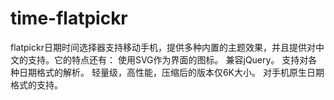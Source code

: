 # time-flatpickr
flatpickr日期时间选择器支持移动手机，提供多种内置的主题效果，并且提供对中文的支持。它的特点还有：  使用SVG作为界面的图标。  兼容jQuery。  支持对各种日期格式的解析。  轻量级，高性能，压缩后的版本仅6K大小。  对手机原生日期格式的支持。
